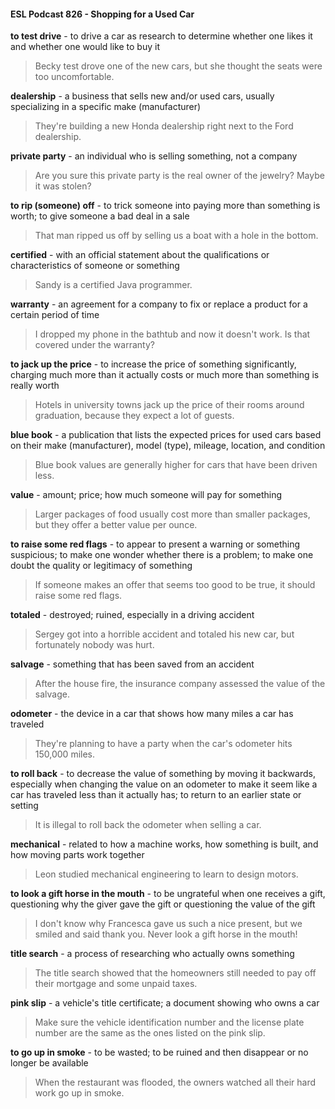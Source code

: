 #### ESL Podcast 826 - Shopping for a Used Car

**to test drive** - to drive a car as research to determine whether one likes it and
whether one would like to buy it

> Becky test drove one of the new cars, but she thought the seats were too
uncomfortable.

**dealership** - a business that sells new and/or used cars, usually specializing in a
specific make (manufacturer)

> They're building a new Honda dealership right next to the Ford dealership.

**private party** - an individual who is selling something, not a company

> Are you sure this private party is the real owner of the jewelry? Maybe it was
stolen?

**to rip (someone) off** - to trick someone into paying more than something is
worth; to give someone a bad deal in a sale

> That man ripped us off by selling us a boat with a hole in the bottom.

**certified** - with an official statement about the qualifications or characteristics of
someone or something

> Sandy is a certified Java programmer.

**warranty** - an agreement for a company to fix or replace a product for a certain
period of time

> I dropped my phone in the bathtub and now it doesn't work. Is that covered
under the warranty?

**to jack up the price** - to increase the price of something significantly, charging
much more than it actually costs or much more than something is really worth

> Hotels in university towns jack up the price of their rooms around graduation,
because they expect a lot of guests.

**blue book** - a publication that lists the expected prices for used cars based on
their make (manufacturer), model (type), mileage, location, and condition

> Blue book values are generally higher for cars that have been driven less.

**value** - amount; price; how much someone will pay for something

> Larger packages of food usually cost more than smaller packages, but they
offer a better value per ounce.

**to raise some red flags** - to appear to present a warning or something
suspicious; to make one wonder whether there is a problem; to make one doubt
the quality or legitimacy of something

> If someone makes an offer that seems too good to be true, it should raise some
red flags.

**totaled** - destroyed; ruined, especially in a driving accident

> Sergey got into a horrible accident and totaled his new car, but fortunately
nobody was hurt.

**salvage** - something that has been saved from an accident

> After the house fire, the insurance company assessed the value of the salvage.

**odometer** - the device in a car that shows how many miles a car has traveled

> They're planning to have a party when the car's odometer hits 150,000 miles.

**to roll back** - to decrease the value of something by moving it backwards,
especially when changing the value on an odometer to make it seem like a car
has traveled less than it actually has; to return to an earlier state or setting

> It is illegal to roll back the odometer when selling a car.

**mechanical** - related to how a machine works, how something is built, and how
moving parts work together

> Leon studied mechanical engineering to learn to design motors.

**to look a gift horse in the mouth** - to be ungrateful when one receives a gift,
questioning why the giver gave the gift or questioning the value of the gift

> I don't know why Francesca gave us such a nice present, but we smiled and
said thank you. Never look a gift horse in the mouth!

**title search** - a process of researching who actually owns something

> The title search showed that the homeowners still needed to pay off their
mortgage and some unpaid taxes.

**pink slip** - a vehicle's title certificate; a document showing who owns a car

> Make sure the vehicle identification number and the license plate number are
the same as the ones listed on the pink slip.

**to go up in smoke** - to be wasted; to be ruined and then disappear or no longer
be available

> When the restaurant was flooded, the owners watched all their hard work go up
in smoke.

